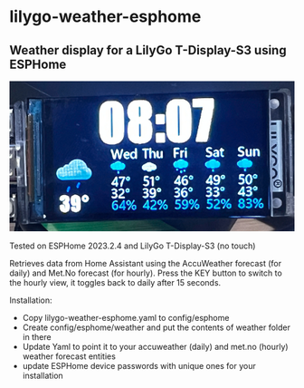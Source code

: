 # lilygo-weather-esphome
## Weather display for a LilyGo T-Display-S3 using ESPHome

![](ScreenShot.png)

Tested on ESPHome 2023.2.4 and LilyGo T-Display-S3 (no touch)

Retrieves data from Home Assistant using the AccuWeather forecast (for daily) and Met.No forecast (for hourly).
Press the KEY button to switch to the hourly view, it toggles back to daily after 15 seconds.

Installation:
* Copy lilygo-weather-esphome.yaml to config/esphome
* Create config/esphome/weather and put the contents of weather folder in there
* Update Yaml to point it to your accuweather (daily) and met.no (hourly) weather forecast entities
* update ESPHome device passwords with unique ones for your installation

